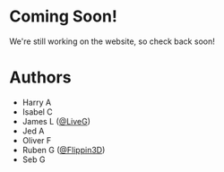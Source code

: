 # Coming Soon!
We're still working on the website, so check back soon!

# Authors
* Harry A
* Isabel C
* James L ([@LiveG](https://github.com/LiveG-Technologies))
* Jed A
* Oliver F
* Ruben G ([@Flippin3D](https://github.com/Flippin3D))
* Seb G